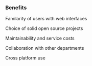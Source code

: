 
### Benefits

Familarity of users with web interfaces

Choice of solid open source projects

Maintainability and service costs

Collaboration with other departments

Cross platform use